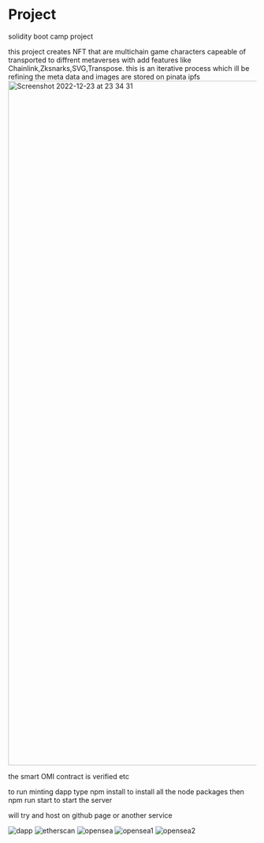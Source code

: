 # Project
solidity boot camp project

this project creates NFT that are multichain game characters capeable of transported to diffrent metaverses
with add features like Chainlink,Zksnarks,SVG,Transpose. this is an iterative process which ill be refining 
the meta data and images are stored on pinata ipfs<img width="1390" alt="Screenshot 2022-12-23 at 23 34 31" src="https://user-images.githubusercontent.com/7167730/209413558-29f1c9bb-6043-421a-8a46-f338b78ca650.png">

the smart OMI contract is verified etc



to run minting dapp type npm install to install all the node packages then npm run start to start the server

will try and host on github page or another service 

![dapp](https://user-images.githubusercontent.com/7167730/209411926-7caff290-63ed-4842-b51d-ff9ae1f4906f.png)
![etherscan](https://user-images.githubusercontent.com/7167730/209411938-b9bd0df9-633d-446c-a3a2-31431103ecf7.png)
![opensea](https://user-images.githubusercontent.com/7167730/209411950-f88d9fe6-616e-4d24-8dcd-decad87825c9.png)
![opensea1](https://user-images.githubusercontent.com/7167730/209411974-2efb53fe-6f53-4388-b6dc-f3325492c0f5.png)
![opensea2](https://user-images.githubusercontent.com/7167730/209411998-841e36df-aafe-440c-a2eb-2573ffd2baef.png)
